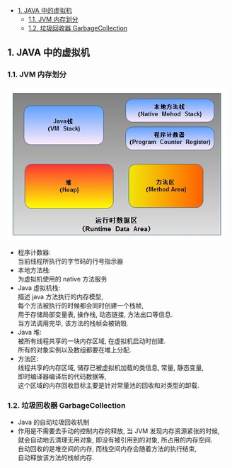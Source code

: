 <!-- TOC -->

- [1. JAVA 中的虚拟机](#1-java-中的虚拟机)
  - [1.1. JVM 内存划分](#11-jvm-内存划分)
  - [1.2. 垃圾回收器 GarbageCollection](#12-垃圾回收器-garbagecollection)

<!-- /TOC -->

## 1. JAVA 中的虚拟机

### 1.1. JVM 内存划分
![pic](../99.images/2021-04-05-00-52-24.png)
- 程序计数器:  
  当前线程所执行的字节码的行号指示器
- 本地方法栈:  
  为虚拟机使用的 native 方法服务
- Java 虚拟机栈:  
  描述 java 方法执行的内存模型,  
  每个方法被执行的时候都会同时创建一个栈帧,  
  用于存储局部变量表, 操作栈, 动态链接, 方法出口等信息.    
  当方法调用完毕, 该方法的栈帧会被销毁.
- Java 堆:  
  被所有线程共享的一块内存区域, 在虚拟机启动时创建.  
  所有的对象实例以及数组都要在堆上分配.
- 方法区:   
  线程共享的内存区域, 储存已被虚拟机加载的类信息, 常量, 静态变量,  
  即时编译器编译后的代码数据等,  
  这个区域的内存回收目标主要是针对常量池的回收和对类型的卸载.  
  
### 1.2. 垃圾回收器 GarbageCollection
- Java 的自动垃圾回收机制
- 作用是不需要去手动的控制内存的释放, 当 JVM 发现内存资源紧张的时候,  
  就会自动地去清理无用对象, 即没有被引用到的对象, 所占用的内存空间.  
  自动回收的是堆空间的内存, 而栈空间内存会随着方法的执行结束,  
  自动释放该方法的栈帧内存.